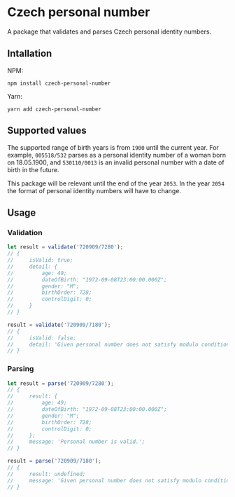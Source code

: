 # Czech personal number

A package that validates and parses Czech personal identity numbers.

## Intallation

NPM:

```
npm install czech-personal-number
```

Yarn:

```
yarn add czech-personal-number
```

## Supported values

The supported range of birth years is from `1900` until the current year. For example,
`005518/532` parses as a personal identity number of a woman born on 18.05.1900, and `530110/0013` is an invalid personal number with a date of birth in the future.

This package will be relevant until the end of the year `2053`. In the year `2054` the format of personal identity numbers will have to change.

## Usage

### Validation

```js
let result = validate('720909/7280');
// {
//     isValid: true;
//     detail: {
//         age: 49;
//         dateOfBirth: "1972-09-08T23:00:00.000Z";
//         gender: "M";
//         birthOrder: 728;
//         controlDigit: 0;
//     }
// }

result = validate('720909/7180');
// {
//     isValid: false;
//     detail: 'Given personal number does not satisfy modulo condition. Input value: 720909/7180.';
// }
```

### Parsing

```js
let result = parse('720909/7280');
// {
//     result: {
//         age: 49;
//         dateOfBirth: "1972-09-08T23:00:00.000Z";
//         gender: "M";
//         birthOrder: 728;
//         controlDigit: 0;
//     };
//     message: 'Personal number is valid.';
// }

result = parse('720909/7180');
// {
//     result: undefined;
//     message: 'Given personal number does not satisfy modulo condition. Input value: 720909/7180.';
// }
```

